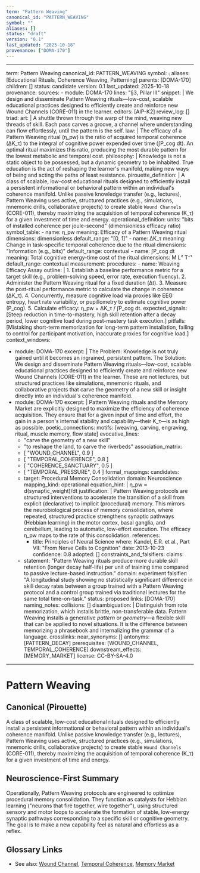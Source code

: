 ```yaml
---
term: "Pattern Weaving"
canonical_id: "PATTERN_WEAVING"
symbol: ""
aliases: []
status: "draft"
version: "0.1"
last_updated: "2025-10-18"
provenance: ["DOMA-170"]
---
```


---
term: Pattern Weaving
canonical_id: PATTERN_WEAVING
symbol: ⨟
aliases: [Educational Rituals, Coherence Weaving, Patterning]
parents: [DOMA-170]
children: []
status: candidate
version: 0.1
last_updated: 2025-10-18
provenance:
  sources:
    - module: DOMA-170
      lines: "§3, Pillar III"
      snippet: |
        We design and disseminate Pattern Weaving rituals—low-cost, scalable educational practices designed to efficiently create and reinforce new Wound Channels (CORE-011) in the learner.
  editors: [AIP-K2]
  review_log: []
triad:
  art: |
    A shuttle thrown through the warp of the mind, weaving new threads of skill. Each pass carves a groove, a channel where understanding can flow effortlessly, until the pattern is the self.
  law: |
    The efficacy of a Pattern Weaving ritual (η_pw) is the ratio of acquired temporal coherence (ΔK_τ) to the integral of cognitive power expended over time (∫P_cog dt). An optimal ritual maximizes this ratio, producing the most durable pattern for the lowest metabolic and temporal cost.
  philosophy: |
    Knowledge is not a static object to be possessed, but a dynamic geometry to be inhabited. True education is the act of reshaping the learner's manifold, making new ways of being and acting the paths of least resistance.
pirouette_definition: |
  A class of scalable, low-cost educational rituals designed to efficiently install a persistent informational or behavioral pattern within an individual's coherence manifold. Unlike passive knowledge transfer (e.g., lectures), Pattern Weaving uses active, structured practices (e.g., simulations, mnemonic drills, collaborative projects) to create stable `Wound Channels` (CORE-011), thereby maximizing the acquisition of temporal coherence (K_τ) for a given investment of time and energy.
operational_definition:
  units: "bits of installed coherence per joule-second" (dimensionless efficacy ratio)
  symbol_table:
    - name: η_pw
      meaning: Efficacy of a Pattern Weaving ritual
      dimensions: dimensionless
      default_range: "[0, 1]"
    - name: ΔK_τ
      meaning: Change in task-specific temporal coherence due to the ritual
      dimensions: "Information (e.g., bits)"
      default_range: contextual
    - name: ∫P_cog dt
      meaning: Total cognitive energy-time cost of the ritual
      dimensions: M L² T⁻¹
      default_range: contextual
  measurement:
    procedures:
      - name: Weaving Efficacy Assay
        outline: |
          1. Establish a baseline performance metric for a target skill (e.g., problem-solving speed, error rate, execution fluency).
          2. Administer the Pattern Weaving ritual for a fixed duration (Δt).
          3. Measure the post-ritual performance metric to calculate the change in coherence (ΔK_τ).
          4. Concurrently, measure cognitive load via proxies like EEG entropy, heart rate variability, or pupillometry to estimate cognitive power (P_cog).
          5. Calculate efficacy: η_pw = ΔK_τ / ∫P_cog dt.
        expected_signals: [Steep reduction in time-to-mastery, high skill retention after a decay period, lower cognitive load during post-mastery task execution.]
        pitfalls: [Mistaking short-term memorization for long-term pattern installation, failing to control for participant motivation, inaccurate proxies for cognitive load.]
context_windows:
  - module: DOMA-170
    excerpt: |
      The Problem: Knowledge is not truly gained until it becomes an ingrained, persistent pattern. The Solution: We design and disseminate Pattern Weaving rituals—low-cost, scalable educational practices designed to efficiently create and reinforce new Wound Channels (CORE-011) in the learner. These are not lectures, but structured practices like simulations, mnemonic rituals, and collaborative projects that carve the geometry of a new skill or insight directly into an individual's coherence manifold.
  - module: DOMA-170
    excerpt: |
      Pattern Weaving rituals and the Memory Market are explicitly designed to maximize the efficiency of coherence acquisition. They ensure that for a given input of time and effort, the gain in a person's internal stability and capability—their K_τ—is as high as possible.
poetic_connections:
  motifs: [weaving, carving, engraving, ritual, muscle memory, flow state]
  evocative_lines:
    - "carve the geometry of a new skill"
    - "to reshape the land, to carve the riverbeds"
  association_matrix:
    - [ "WOUND_CHANNEL", 0.9 ]
    - [ "TEMPORAL_COHERENCE", 0.8 ]
    - [ "COHERENCE_SANCTUARY", 0.5 ]
    - [ "TEMPORAL_PRESSURE", 0.4 ]
formal_mappings:
  candidates:
    - target: Procedural Memory Consolidation
      domain: Neuroscience
      mapping_kind: operational
      equation_hint: |
        η_pw ∝ d(synaptic_weight)/dt
      justification: |
        Pattern Weaving protocols are structured interventions to accelerate the transition of a skill from explicit (declarative) to implicit (procedural) memory. This mirrors the neurobiological process of memory consolidation, where repeated, structured practice strengthens synaptic pathways (Hebbian learning) in the motor cortex, basal ganglia, and cerebellum, leading to automatic, low-effort execution. The efficacy η_pw maps to the rate of this consolidation.
      references:
        - title: Principles of Neural Science
          where: Kandel, E.R. et al., Part VII: "From Nerve Cells to Cognition"
          date: 2013-10-23
      confidence: 0.8
  adopted: []
constraints_and_falsifiers:
  claims:
    - statement: "Pattern Weaving rituals produce more durable skill retention (longer decay half-life) per unit of training time compared to passive lecture-based instruction."
      domain: experiment
      falsifier: "A longitudinal study showing no statistically significant difference in skill decay rates between a group trained with a Pattern Weaving protocol and a control group trained via traditional lectures for the same total time-on-task."
      status: proposed
      links: [DOMA-170]
naming_notes:
  collisions: []
  disambiguation: |
    Distinguish from rote memorization, which installs brittle, non-transferable data. Pattern Weaving installs a generative *pattern* or *geometry*—a flexible skill that can be applied to novel situations. It is the difference between memorizing a phrasebook and internalizing the grammar of a language.
crosslinks:
  near_synonyms: []
  antonyms: [PATTERN_DECAY]
  prerequisites: [WOUND_CHANNEL, TEMPORAL_COHERENCE]
  downstream_effects: [MEMORY_MARKET]
license: CC-BY-SA-4.0
---

# Pattern Weaving

## Canonical (Pirouette)
A class of scalable, low-cost educational rituals designed to efficiently install a persistent informational or behavioral pattern within an individual's coherence manifold. Unlike passive knowledge transfer (e.g., lectures), Pattern Weaving uses active, structured practices (e.g., simulations, mnemonic drills, collaborative projects) to create stable `Wound Channels` (CORE-011), thereby maximizing the acquisition of temporal coherence (K_τ) for a given investment of time and energy.

## Neuroscience-First Summary
Operationally, Pattern Weaving protocols are engineered to optimize procedural memory consolidation. They function as catalysts for Hebbian learning ("neurons that fire together, wire together"), using structured sensory and motor loops to accelerate the formation of stable, low-energy synaptic pathways corresponding to a specific skill or cognitive geometry. The goal is to make a new capability feel as natural and effortless as a reflex.

## Glossary Links
- See also: [Wound Channel](<#>), [Temporal Coherence](<#>), [Memory Market](<#>)